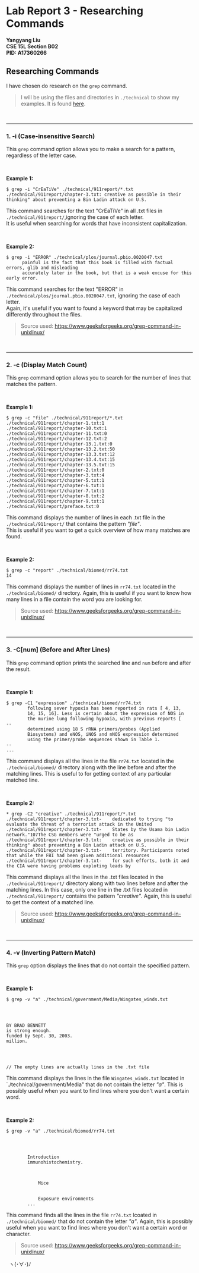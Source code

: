 # Lab Report 3 - Researching Commands
**Yangyang Liu \
CSE 15L Section B02 \
PID: A17360266**

## Researching Commands
I have chosen do research on the `grep` command.
> I will be using the files and directories in `./technical` to show my examples. It is found [here](https://github.com/ucsd-cse15l-s23/stringsearch-data).

&nbsp;
&nbsp;

---

### 1. -i (Case-insensitive Search)

This `grep` command option allows you to make a search for a pattern, regardless of the letter case.

&nbsp;

**Example 1:**

    $ grep -i "CrEaTiVe" ./technical/911report/*.txt
    ./technical/911report/chapter-3.txt: creative as possible in their thinking" about preventing a Bin Ladin attack on U.S.

This command searches for the text "CrEaTiVe" in all .txt files in `./technical/911report/`,ignoring the case of each letter. \
It is useful when searching for words that have inconsistent capitalization. 

&nbsp;

**Example 2:**

    $ grep -i "ERROR" ./technical/plos/journal.pbio.0020047.txt
          painful is the fact that this book is filled with factual errors, glib and misleading
          accurately later in the book, but that is a weak excuse for this early error.
          
This command searches for the text "ERROR" in `./technical/plos/journal.pbio.0020047.txt`, ignoring the case of each letter. \
Again, it's useful if you want to found a keyword that may be capitalized differently throughout the files.
&nbsp;
&nbsp;

>Source used: <https://www.geeksforgeeks.org/grep-command-in-unixlinux/> 

&nbsp;

---

### 2. -c (Display Match Count)

This `grep` command option allows you to search for the number of lines that matches the pattern.

&nbsp;

**Example 1:**

    $ grep -c "file" ./technical/911report/*.txt
    ./technical/911report/chapter-1.txt:1
    ./technical/911report/chapter-10.txt:1
    ./technical/911report/chapter-11.txt:0
    ./technical/911report/chapter-12.txt:2
    ./technical/911report/chapter-13.1.txt:0
    ./technical/911report/chapter-13.2.txt:50
    ./technical/911report/chapter-13.3.txt:12
    ./technical/911report/chapter-13.4.txt:15
    ./technical/911report/chapter-13.5.txt:15
    ./technical/911report/chapter-2.txt:0
    ./technical/911report/chapter-3.txt:4
    ./technical/911report/chapter-5.txt:1
    ./technical/911report/chapter-6.txt:1
    ./technical/911report/chapter-7.txt:1
    ./technical/911report/chapter-8.txt:2
    ./technical/911report/chapter-9.txt:1
    ./technical/911report/preface.txt:0
    
This command displays the number of lines in each .txt file in the `./technical/911report/` that contains the pattern _"file"_.\
This is useful if you want to get a quick overview of how many matches are found. 

&nbsp;

**Example 2:**

    $ grep -c "report" ./technical/biomed/rr74.txt
    14

This command displays the number of lines in `rr74.txt` located in the `./technical/biomed/` directory.
Again, this is useful if you want to know how many lines in a file contain the word you are looking for.
&nbsp;
&nbsp;

>Source used: <https://www.geeksforgeeks.org/grep-command-in-unixlinux/> 

&nbsp;

---

### 3. -C[num] (Before and After Lines)

This `grep` command option prints the searched line and `num` before and after the result.

&nbsp;

**Example 1:**

    $ grep -C1 "expression" ./technical/biomed/rr74.txt
            following sever hypoxia has been reported in rats [ 4, 13,
            14, 15, 16]. Less is certain about the expression of NOS in
            the murine lung following hypoxia, with previous reports [
    -- 
            determined using 18 S rRNA primers/probes (Applied
            Biosystems) and eNOS, iNOS and nNOS expression determined
            using the primer/probe sequences shown in Table 1.
    --
    ...
    
This command displays all the lines in the file `rr74.txt` located in the `./technical/biomed/` directory along with the line before and after the matching lines.
This is useful to for getting context of any particular matched line.

&nbsp;

**Example 2:**

    * grep -C2 "creative" ./technical/911report/*.txt
    ./technical/911report/chapter-3.txt-    dedicated to trying "to evaluate the threat of a terrorist attack in the United
    ./technical/911report/chapter-3.txt-    States by the Usama bin Ladin network."107The CSG members were "urged to be as
    ./technical/911report/chapter-3.txt:    creative as possible in their thinking" about preventing a Bin Ladin attack on U.S.
    ./technical/911report/chapter-3.txt-    territory. Participants noted that while the FBI had been given additional resources
    ./technical/911report/chapter-3.txt-    for such efforts, both it and the CIA were having problems exploting leads by
    
This command displays all the lines in the .txt files located in the `./technical/911report/` directory along with two lines before and after the matching lines. In this case, only one line in the .txt files located in `./technical/911report/` contains the pattern _"creative"_.
Again, this is useful to get the context of a matched line.
&nbsp;
&nbsp;

>Source used: <https://www.geeksforgeeks.org/grep-command-in-unixlinux/> 

&nbsp;

---

### 4. -v (Inverting Pattern Match)

This `grep` option displays the lines that do not contain the specified pattern.

&nbsp;

**Example 1:**

    $ grep -v "a" ./technical/government/Media/Wingates_winds.txt
    
    
    
    
    BY BRAD BENNETT
    is strong enough.
    funded by Sept. 30, 2003.
    million.
    
    
    
    
    // The empty lines are actually lines in the .txt file

This command displays the lines in the file `Wingates_winds.txt` located in `./technical/government/Media" that do not contain the letter _"a"_.
This is possibly useful when you want to find lines where you don't want a certain word.

&nbsp;


**Example 2:**

    $ grep -v "a" ./technical/biomed/rr74.txt
    
    
    
    
            Introduction
            immunohistochemistry.
            
            
            
                Mice
                
                
                Exposure environments
            ...
 
This command finds all the lines in the file `rr74.txt` lcoated in `./technical/biomed/` that do not contain the letter _"a"_.
Again, this is possibly useful when you want to find lines where you don't want a certain word or character.
&nbsp;
&nbsp;

>Source used: <https://www.geeksforgeeks.org/grep-command-in-unixlinux/> 

&nbsp;
ヽ(･∀･)ﾉ
